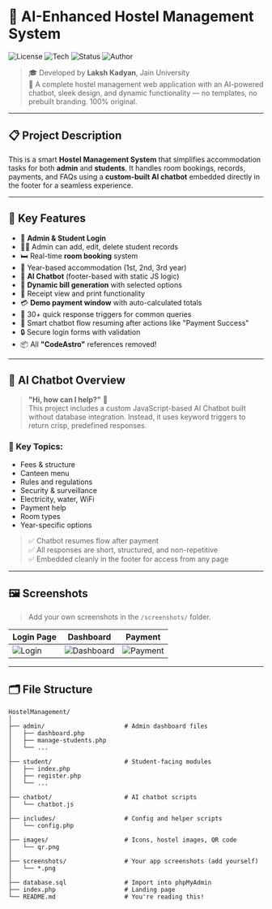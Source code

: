 # 🏨 AI-Enhanced Hostel Management System

![License](https://img.shields.io/badge/License-MIT-green.svg)
![Tech](https://img.shields.io/badge/Built%20With-PHP%20%7C%20MySQL%20%7C%20HTML%20%7C%20CSS-blue)
![Status](https://img.shields.io/badge/Project-Completed-brightgreen)
![Author](https://img.shields.io/badge/Author-Laksh%20Kadyan-orange)

> 🎓 Developed by **Laksh Kadyan**, Jain University  
> 🚀 A complete hostel management web application with an AI-powered chatbot, sleek design, and dynamic functionality — no templates, no prebuilt branding. 100% original.

---

## 📋 Project Description

This is a smart **Hostel Management System** that simplifies accommodation tasks for both **admin** and **students**. It handles room bookings, records, payments, and FAQs using a **custom-built AI chatbot** embedded directly in the footer for a seamless experience.

---

## 🌟 Key Features

- 🔐 **Admin & Student Login**
- 🧑‍💼 Admin can add, edit, delete student records
- 🛏️ Real-time **room booking** system
- 📅 Year-based accommodation (1st, 2nd, 3rd year)
- 💬 **AI Chatbot** (footer-based with static JS logic)
- 🧾 **Dynamic bill generation** with selected options
- 📸 Receipt view and print functionality
- 💳 **Demo payment window** with auto-calculated totals
- 🧠 30+ quick response triggers for common queries
- 🔁 Smart chatbot flow resuming after actions like "Payment Success"
- 🔒 Secure login forms with validation
- 📦 All **"CodeAstro"** references removed!

---

## 🧠 AI Chatbot Overview

> **"Hi, how can I help?"** 🤖  
This project includes a custom JavaScript-based AI Chatbot built without database integration. Instead, it uses keyword triggers to return crisp, predefined responses.

### 💬 Key Topics:
- Fees & structure  
- Canteen menu  
- Rules and regulations  
- Security & surveillance  
- Electricity, water, WiFi  
- Payment help  
- Room types  
- Year-specific options

> ✅ Chatbot resumes flow after payment  
> ✅ All responses are short, structured, and non-repetitive  
> ✅ Embedded cleanly in the footer for access from any page

---

## 🖼️ Screenshots

> Add your own screenshots in the `/screenshots/` folder.

| Login Page | Dashboard | Payment |
|------------|-----------|---------|
| ![Login](./screenshots/login.png) | ![Dashboard](./screenshots/dashboard.png) | ![Payment](./screenshots/payment.png) |

---

## 🗂️ File Structure

```plaintext
HostelManagement/
│
├── admin/                      # Admin dashboard files
│   ├── dashboard.php
│   ├── manage-students.php
│   └── ...
│
├── student/                    # Student-facing modules
│   ├── index.php
│   ├── register.php
│   └── ...
│
├── chatbot/                    # AI chatbot scripts
│   └── chatbot.js
│
├── includes/                   # Config and helper scripts
│   └── config.php
│
├── images/                     # Icons, hostel images, QR code
│   └── qr.png
│
├── screenshots/                # Your app screenshots (add yourself)
│   └── *.png
│
├── database.sql                # Import into phpMyAdmin
├── index.php                   # Landing page
└── README.md                   # You're reading this!
